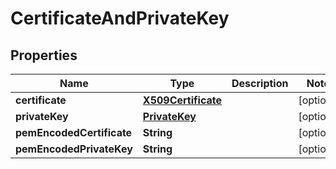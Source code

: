 
# CertificateAndPrivateKey

## Properties
Name | Type | Description | Notes
------------ | ------------- | ------------- | -------------
**certificate** | [**X509Certificate**](X509Certificate.md) |  |  [optional]
**privateKey** | [**PrivateKey**](PrivateKey.md) |  |  [optional]
**pemEncodedCertificate** | **String** |  |  [optional]
**pemEncodedPrivateKey** | **String** |  |  [optional]



